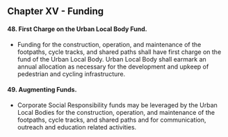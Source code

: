 


## Chapter XV - Funding


####  48.	First Charge on the Urban Local Body Fund. 
- Funding for the construction, operation, and maintenance of the footpaths, cycle tracks, and shared paths shall have first charge on the fund of the Urban Local Body. Urban Local Body shall earmark an annual allocation as necessary for the development and upkeep of pedestrian and cycling infrastructure.

#### 49.	Augmenting Funds.
 - Corporate Social Responsibility funds may be leveraged by the Urban Local Bodies for the construction, operation, and maintenance of the footpaths, cycle tracks, and shared paths and for communication, outreach and education related activities.
